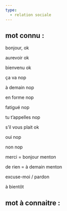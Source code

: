 ```yaml
---
type:
  - relation sociale
---
```

## mot connu :

bonjour, ok

aurevoir ok

bienvenu ok

ça va nop

à demain nop

en forme nop

fatigué nop

tu t’appelles nop

s’il vous plait ok

oui nop

non nop

merci = bonjour menton

de rien = à demain menton

excuse-moi / pardon

à bientôt

## mot à connaitre :